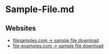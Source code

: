 # Sample-File.md

## Websites

* [filesamples.com -> sample file download](https://filesamples.com/)
* [file-examples.com -> sample file download](https://file-examples.com/)

